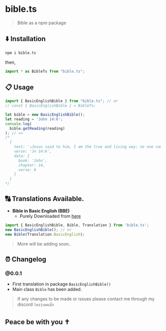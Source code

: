 # bible.ts
> Bible as a npm package
## ⬇️ Installation
```bash
npm i bible.ts
```
then,
```ts
import * as BibleTs from "bible.ts";
```

## 📋 Usage
```ts
import { BasicEnglishBible } from "bible.ts"; // or
// const { BasicEnglishBible } = BibleTs;

let bible = new BasicEnglishBible();
let reading = 'John 14:6';
console.log(
  bible.getReading(reading)
); // => 
/* 
  {
    text: '₆Jesus said to him, I am the true and living way: no one comes to the Father but by me.',
    verse: 'Jn 14:6',
    data: {
      book: 'John',
      chapter: 14,
      verse: 6
    }
  }
*/
```

## 🔠 Translations Available.
- **Bible in Basic English (BBE)**
  - Purely Downloaded from [here](http://www.o-bible.com/download/bbe.gz)
```ts
import { BasicEnglishBible, Bible, Translation } from 'bible.ts';
new BasicEnglishBible(); // or
new Bible(Translation.BasicEnglish);
```
> More will be adding soon..


## ⏰ Changelog
### @0.0.1
- First translation in package `BasicEnglishBible()`
- Main class `Bible` has been added.

> If any changes to be made or issues please contact me through my discord `leziuwu`👍

## Peace be with you ✝️

